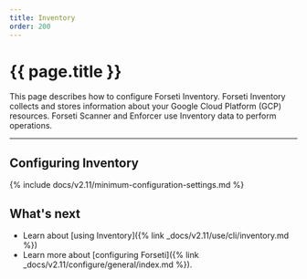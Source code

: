 ```yaml
---
title: Inventory
order: 200
---
```


# {{ page.title }}

This page describes how to configure Forseti Inventory. Forseti
Inventory collects and stores information about your Google Cloud Platform
(GCP) resources. Forseti Scanner and Enforcer use Inventory data to
perform operations.

---

## Configuring Inventory

{% include docs/v2.11/minimum-configuration-settings.md %}

## What's next

* Learn about [using Inventory]({% link _docs/v2.11/use/cli/inventory.md %})
* Learn more about [configuring Forseti]({% link _docs/v2.11/configure/general/index.md %}).

